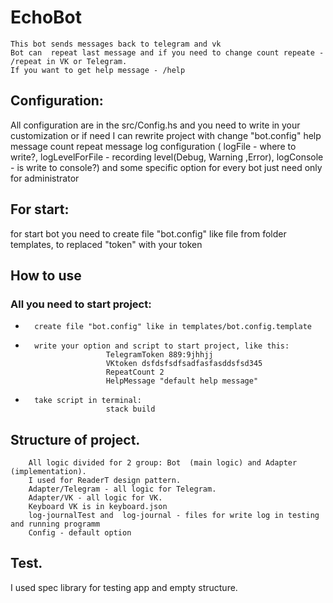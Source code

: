 # EchoBot

    This bot sends messages back to telegram and vk
    Bot can  repeat last message and if you need to change count repeate - /repeat in VK or Telegram.
    If you want to get help message - /help



## Configuration:
  All configuration are in the src/Config.hs and you need to write in your customization or if need I can rewrite project with change "bot.config"
        help message
        count repeat message
        log configuration ( logFile - where to write?, logLevelForFile - recording level(Debug, Warning ,Error), logConsole  - is write to console?)
        and some specific option for every bot just need only for administrator

## For start:
   for start bot you need to create file "bot.config" like file from folder templates, to replaced "token" with your token

##  How to use

### All you need to start project:

*       create file "bot.config" like in templates/bot.config.template 
*       write your option and script to start project, like this:
                        TelegramToken 889:9jhhjj
                        VKtoken dsfdsfsdfsadfasfasddsfsd345
                        RepeatCount 2
                        HelpMessage "default help message"

*       take script in terminal:
                        stack build
## Structure of project.
        All logic divided for 2 group: Bot  (main logic) and Adapter (implementation). 
        I used for ReaderT design pattern. 
        Adapter/Telegram - all logic for Telegram.
        Adapter/VK - all logic for VK.
        Keyboard VK is in keyboard.json
        log-journalTest and  log-journal - files for write log in testing and running programm
        Config - default option  



## Test.
I used spec library for testing app and empty structure.
